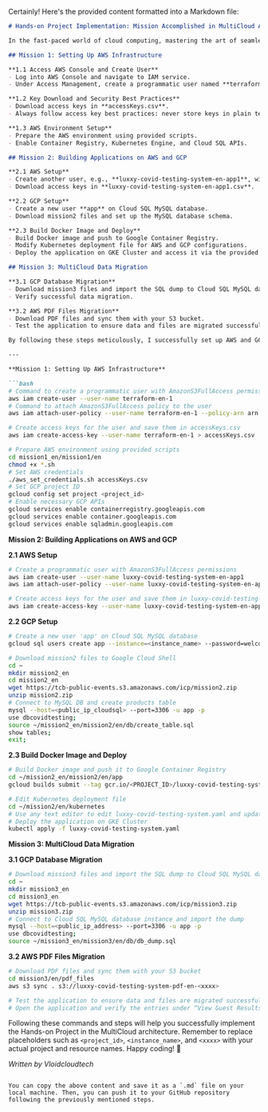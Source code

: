 Certainly! Here's the provided content formatted into a Markdown file:

```markdown
# Hands-on Project Implementation: Mission Accomplished in MultiCloud Architecture

In the fast-paced world of cloud computing, mastering the art of seamless migration across cloud service providers is a valuable skill. In this hands-on project, I will embark on a mission that takes me through the intricacies of Amazon Web Services (AWS) and Google Cloud Platform (GCP) services. Buckle up and follow these steps to successfully accomplish Mission 1, Mission 2, and Mission 3 in your MultiCloud adventure!

## Mission 1: Setting Up AWS Infrastructure

**1.1 Access AWS Console and Create User**
- Log into AWS Console and navigate to IAM service.
- Under Access Management, create a programmatic user named **terraform-en-1** with AmazonS3FullAccess permissions.

**1.2 Key Download and Security Best Practices**
- Download access keys in **accessKeys.csv**.
- Always follow access key best practices: never store keys in plain text, disable when not needed, and enable least-privilege permissions.

**1.3 AWS Environment Setup**
- Prepare the AWS environment using provided scripts.
- Enable Container Registry, Kubernetes Engine, and Cloud SQL APIs.

## Mission 2: Building Applications on AWS and GCP

**2.1 AWS Setup**
- Create another user, e.g., **luxxy-covid-testing-system-en-app1**, with AmazonS3FullAccess permissions.
- Download access keys in **luxxy-covid-testing-system-en-app1.csv**.

**2.2 GCP Setup**
- Create a new user **app** on Cloud SQL MySQL database.
- Download mission2 files and set up the MySQL database schema.

**2.3 Build Docker Image and Deploy**
- Build Docker image and push to Google Container Registry.
- Modify Kubernetes deployment file for AWS and GCP configurations.
- Deploy the application on GKE Cluster and access it via the provided public IP.

## Mission 3: MultiCloud Data Migration

**3.1 GCP Database Migration**
- Download mission3 files and import the SQL dump to Cloud SQL MySQL database.
- Verify successful data migration.

**3.2 AWS PDF Files Migration**
- Download PDF files and sync them with your S3 bucket.
- Test the application to ensure data and files are migrated successfully.

By following these steps meticulously, I successfully set up AWS and GCP infrastructures, deployed applications, and seamlessly migrated data and files across MultiCloud platforms. Remember, cloud security, best practices, and continuous monitoring are essential in maintaining a robust and scalable MultiCloud architecture. Happy Cloud Computing! 🚀

---

**Mission 1: Setting Up AWS Infrastructure**

```bash
# Command to create a programmatic user with AmazonS3FullAccess permissions
aws iam create-user --user-name terraform-en-1
# Command to attach AmazonS3FullAccess policy to the user
aws iam attach-user-policy --user-name terraform-en-1 --policy-arn arn:aws:iam::aws:policy/AmazonS3FullAccess

# Create access keys for the user and save them in accessKeys.csv
aws iam create-access-key --user-name terraform-en-1 > accessKeys.csv

# Prepare AWS environment using provided scripts
cd mission1_en/mission1/en
chmod +x *.sh
# Set AWS credentials
./aws_set_credentials.sh accessKeys.csv
# Set GCP project ID
gcloud config set project <project_id>
# Enable necessary GCP APIs
gcloud services enable containerregistry.googleapis.com
gcloud services enable container.googleapis.com
gcloud services enable sqladmin.googleapis.com
```

**Mission 2: Building Applications on AWS and GCP**

**2.1 AWS Setup**

```bash
# Create a programmatic user with AmazonS3FullAccess permissions
aws iam create-user --user-name luxxy-covid-testing-system-en-app1
aws iam attach-user-policy --user-name luxxy-covid-testing-system-en-app1 --policy-arn arn:aws:iam::aws:policy/AmazonS3FullAccess

# Create access keys for the user and save them in luxxy-covid-testing-system-en-app1.csv
aws iam create-access-key --user-name luxxy-covid-testing-system-en-app1 > luxxy-covid-testing-system-en-app1.csv
```

**2.2 GCP Setup**

```bash
# Create a new user 'app' on Cloud SQL MySQL database
gcloud sql users create app --instance=<instance_name> --password=welcome123456

# Download mission2 files to Google Cloud Shell
cd ~
mkdir mission2_en
cd mission2_en
wget https://tcb-public-events.s3.amazonaws.com/icp/mission2.zip
unzip mission2.zip
# Connect to MySQL DB and create products table
mysql --host=<public_ip_cloudsql> --port=3306 -u app -p
use dbcovidtesting;
source ~/mission2_en/mission2/en/db/create_table.sql
show tables;
exit;
```

**2.3 Build Docker Image and Deploy**

```bash
# Build Docker image and push it to Google Container Registry
cd ~/mission2_en/mission2/en/app
gcloud builds submit --tag gcr.io/<PROJECT_ID>/luxxy-covid-testing-system-app-en

# Edit Kubernetes deployment file
cd ~/mission2/en/kubernetes
# Use any text editor to edit luxxy-covid-testing-system.yaml and update the variables accordingly
# Deploy the application on GKE Cluster
kubectl apply -f luxxy-covid-testing-system.yaml
```

**Mission 3: MultiCloud Data Migration**

**3.1 GCP Database Migration**

```bash
# Download mission3 files and import the SQL dump to Cloud SQL MySQL database
cd ~
mkdir mission3_en
cd mission3_en
wget https://tcb-public-events.s3.amazonaws.com/icp/mission3.zip
unzip mission3.zip
# Connect to Cloud SQL MySQL database instance and import the dump
mysql --host=<public_ip_address> --port=3306 -u app -p
use dbcovidtesting;
source ~/mission3_en/mission3/en/db/db_dump.sql
```

**3.2 AWS PDF Files Migration**

```bash
# Download PDF files and sync them with your S3 bucket
cd mission3/en/pdf_files
aws s3 sync . s3://luxxy-covid-testing-system-pdf-en-<xxxx>

# Test the application to ensure data and files are migrated successfully
# Open the application and verify the entries under “View Guest Results” page
```

Following these commands and steps will help you successfully implement the Hands-on Project in the MultiCloud architecture. Remember to replace placeholders such as `<project_id>`, `<instance_name>`, and `<xxxx>` with your actual project and resource names. Happy coding! 🚀

*Written by Vloidcloudtech*
```

You can copy the above content and save it as a `.md` file on your local machine. Then, you can push it to your GitHub repository following the previously mentioned steps.
